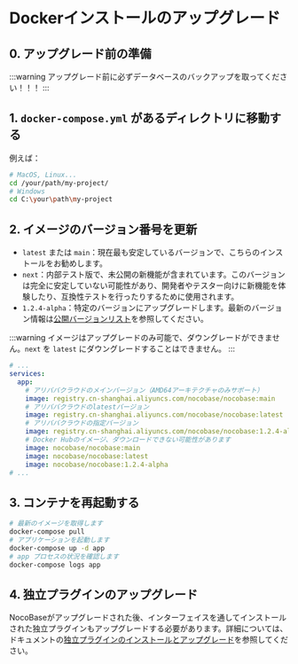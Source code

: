 # Dockerインストールのアップグレード

## 0. アップグレード前の準備

:::warning
アップグレード前に必ずデータベースのバックアップを取ってください！！！
:::

## 1. `docker-compose.yml` があるディレクトリに移動する

例えば：

```bash
# MacOS, Linux...
cd /your/path/my-project/
# Windows
cd C:\your\path\my-project
```

## 2. イメージのバージョン番号を更新

- `latest` または `main`：現在最も安定しているバージョンで、こちらのインストールをお勧めします。
- `next`：内部テスト版で、未公開の新機能が含まれています。このバージョンは完全に安定していない可能性があり、開発者やテスター向けに新機能を体験したり、互換性テストを行ったりするために使用されます。
- `1.2.4-alpha`：特定のバージョンにアップグレードします。最新のバージョン情報は[公開バージョンリスト](https://hub.docker.com/r/nocobase/nocobase/tags)を参照してください。

:::warning
イメージはアップグレードのみ可能で、ダウングレードができません。`next` を `latest` にダウングレードすることはできません。
:::

```yml
# ...
services:
  app:
    # アリババクラウドのメインバージョン（AMD64アーキテクチャのみサポート）
    image: registry.cn-shanghai.aliyuncs.com/nocobase/nocobase:main
    # アリババクラウドのlatestバージョン
    image: registry.cn-shanghai.aliyuncs.com/nocobase/nocobase:latest
    # アリババクラウドの指定バージョン
    image: registry.cn-shanghai.aliyuncs.com/nocobase/nocobase:1.2.4-alpha
    # Docker Hubのイメージ、ダウンロードできない可能性があります
    image: nocobase/nocobase:main
    image: nocobase/nocobase:latest
    image: nocobase/nocobase:1.2.4-alpha
# ...
```

## 3. コンテナを再起動する

```bash
# 最新のイメージを取得します
docker-compose pull
# アプリケーションを起動します
docker-compose up -d app
# app プロセスの状況を確認します
docker-compose logs app
```

## 4. 独立プラグインのアップグレード

NocoBaseがアップグレードされた後、インターフェイスを通してインストールされた独立プラグインもアップグレードする必要があります。詳細については、ドキュメントの[独立プラグインのインストールとアップグレード](/welcome/getting-started/plugin)を参照してください。

